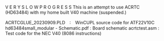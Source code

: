 V E R Y   S L O W   P R O G R E S S
This is an attempt to use ACRTC (HD63484) with my home built V40 machine (suspended.)

ACRTCGLUE_20230909.PLD　:　WinCUPL source code for ATF22V10C 
hd63484small_modular - Schematic.pdf : Board schematic
acrtctest.asm : Test code for the NEC V40 (8086 instructions)
